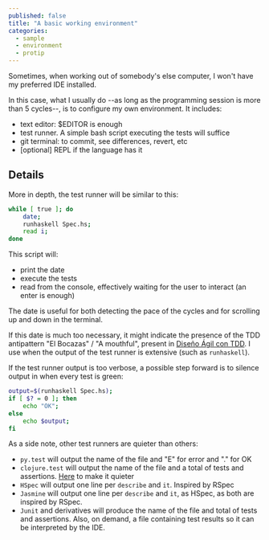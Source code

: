 ```yaml
---
published: false
title: "A basic working environment"
categories:
  - sample
  - environment
  - protip
---
```


Sometimes, when working out of somebody's else computer, I won't have my preferred IDE installed. 

In this case, what I usually do --as long as the programming session is more than 5 cycles--, is to configure my own environment. It includes:

  * text editor: $EDITOR is enough
  * test runner. A simple bash script executing the tests will suffice
  * git terminal: to commit, see differences, revert, etc
  * [optional] REPL if the language has it

## Details

More in depth, the test runner will be similar to this:

```bash
while [ true ]; do
    date;
    runhaskell Spec.hs;
    read i;
done
```

This script will:

  * print the date
  * execute the tests
  * read from the console, effectively waiting for the user to interact (an enter is enough)

The date is useful for both detecting the pace of the cycles and for scrolling up and down in the terminal.

If this date is much too necessary, it might indicate the presence of the TDD antipattern "El Bocazas" / "A mouthful", present in [Diseño Ágil con TDD](http://www.carlosble.com/downloads/disenoAgilConTdd_ebook.pdf). I use when the output of the test runner is extensive (such as ``runhaskell``).

If the test runner output is too verbose, a possible step forward is to silence output in when every test is green:

```bash
output=$(runhaskell Spec.hs);
if [ $? = 0 ]; then
    echo "OK";
else
    echo $output;
fi
```

As a side note, other test runners are quieter than others:

  * ``py.test`` will output the name of the file and "E" for error and "." for OK
  * ``clojure.test`` will output the name of the file and a total of tests and assertions. [Here](http://jakemccrary.com/blog/2015/04/25/quieter-clojure-dot-test-output/) to make it quieter
  * ``HSpec`` will output one line per ``describe`` and ``it``. Inspired by RSpec
  * ``Jasmine`` will output one line per ``describe`` and ``it``, as HSpec, as both are inspired by RSpec.
  * ``Junit`` and derivatives will produce the name of the file and total of tests and assertions. Also, on demand, a file containing test results so it can be interpreted by the IDE.
